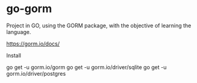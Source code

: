 # go-gorm
Project in GO, using the GORM package, with the objective of learning the language.

https://gorm.io/docs/

Install

go get -u gorm.io/gorm
go get -u gorm.io/driver/sqlite
go get -u gorm.io/driver/postgres

